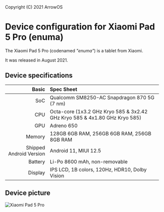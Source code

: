 Copyright (C) 2021 ArrowOS

Device configuration for Xiaomi Pad 5 Pro (enuma)
=========================================

The Xiaomi Pad 5 Pro (codenamed _"enuma"_) is a tablet from Xiaomi.

It was released in August 2021.

## Device specifications

Basic   | Spec Sheet
-------:|:-------------------------
SoC     | Qualcomm SM8250-AC Snapdragon 870 5G (7 nm)
CPU     | Octa-core (1x3.2 GHz Kryo 585 & 3x2.42 GHz Kryo 585 & 4x1.80 GHz Kryo 585)
GPU     | Adreno 650
Memory  | 128GB 6GB RAM, 256GB 6GB RAM, 256GB 8GB RAM
Shipped Android Version | Android 11, MIUI 12.5
Battery | Li-Po 8600 mAh, non-removable
Display | IPS LCD, 1B colors, 120Hz, HDR10, Dolby Vision

## Device picture

![Xiaomi Pad 5 Pro](https://cdn.cnbj0.fds.api.mi-img.com/b2c-shopapi-pms/pms_1640768539.98629966.jpg "Xiaomi Pad 5 Pro")
